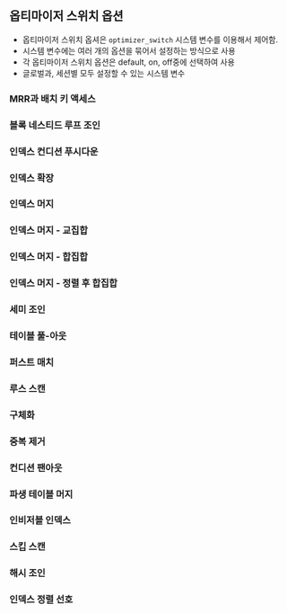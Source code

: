 ## 옵티마이저 스위치 옵션
- 옵티마이저 스위치 옵셔은 `optimizer_switch` 시스템 변수를 이용해서 제어함.
- 시스템 변수에는 여러 개의 옵션을 묶어서 설정하는 방식으로 사용
- 각 옵티마이저 스위치 옵션은 default, on, off중에 선택하여 사용
- 글로벌과, 세션별 모두 설정할 수 있는 시스템 변수

### MRR과 배치 키 액세스
### 블록 네스티드 루프 조인
### 인덱스 컨디션 푸시다운
### 인덱스 확장
### 인덱스 머지
### 인덱스 머지 - 교집합
### 인덱스 머지 - 합집합
### 인덱스 머지 - 정렬 후 합집합
### 세미 조인
### 테이블 풀-아웃
### 퍼스트 매치
### 루스 스캔
### 구체화
### 중복 제거
### 컨디션 팬아웃
### 파생 테이블 머지
### 인비저블 인덱스
### 스킵 스캔
### 해시 조인
### 인덱스 정렬 선호
### 